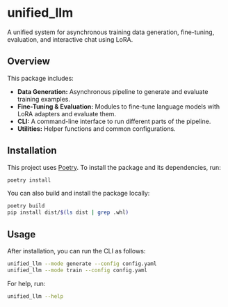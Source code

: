 # unified_llm

A unified system for asynchronous training data generation, fine-tuning, evaluation, and interactive chat using LoRA.

## Overview

This package includes:
- **Data Generation:** Asynchronous pipeline to generate and evaluate training examples.
- **Fine-Tuning & Evaluation:** Modules to fine-tune language models with LoRA adapters and evaluate them.
- **CLI:** A command-line interface to run different parts of the pipeline.
- **Utilities:** Helper functions and common configurations.

## Installation

This project uses [Poetry](https://python-poetry.org/). To install the package and its dependencies, run:
```bash
poetry install
```

You can also build and install the package locally:
```bash
poetry build
pip install dist/$(ls dist | grep .whl)
```

## Usage

After installation, you can run the CLI as follows:
```bash
unified_llm --mode generate --config config.yaml
unified_llm --mode train --config config.yaml
```

For help, run:
```bash
unified_llm --help
```

